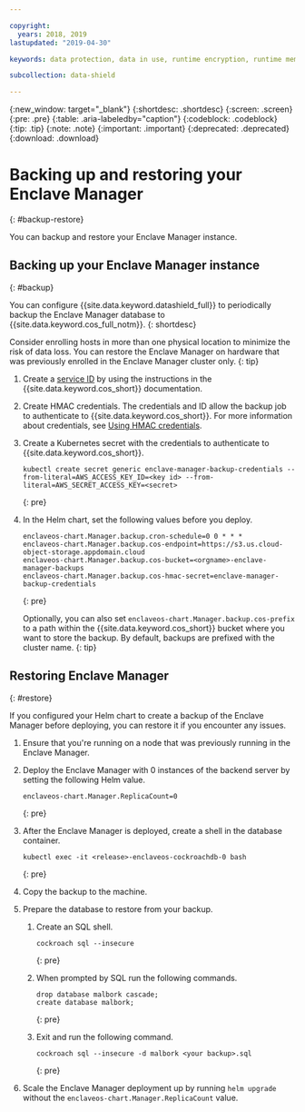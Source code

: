 ```yaml
---

copyright:
  years: 2018, 2019
lastupdated: "2019-04-30"

keywords: data protection, data in use, runtime encryption, runtime memory encryption, encrypted memory, intel sgx, software guard extensions, fortanix runtime encryption

subcollection: data-shield

---
```


{:new_window: target="_blank"}
{:shortdesc: .shortdesc}
{:screen: .screen}
{:pre: .pre}
{:table: .aria-labeledby="caption"}
{:codeblock: .codeblock}
{:tip: .tip}
{:note: .note}
{:important: .important}
{:deprecated: .deprecated}
{:download: .download}


# Backing up and restoring your Enclave Manager
{: #backup-restore}

You can backup and restore your Enclave Manager instance. 


## Backing up your Enclave Manager instance
{: #backup}

You can configure {{site.data.keyword.datashield_full}} to periodically backup the Enclave Manager database to {{site.data.keyword.cos_full_notm}}.
{: shortdesc}

Consider enrolling hosts in more than one physical location to minimize the risk of data loss. You can restore the Enclave Manager on hardware that was previously enrolled in the Enclave Manager cluster only.
{: tip}


1. Create a [service ID](/docs/services/cloud-object-storage?topic=cloud-object-storage-service-credentials#service-credentials) by using the instructions in the {{site.data.keyword.cos_short}} documentation. 

2. Create HMAC credentials. The credentials and ID allow the backup job to authenticate to {{site.data.keyword.cos_short}}. For more information about credentials, see [Using HMAC credentials](/docs/services/cloud-object-storage?topic=cloud-object-storage-hmac#hmac).

3. Create a Kubernetes secret with the credentials to authenticate to {{site.data.keyword.cos_short}}.
    
    ```
    kubectl create secret generic enclave-manager-backup-credentials --from-literal=AWS_ACCESS_KEY_ID=<key id> --from-literal=AWS_SECRET_ACCESS_KEY=<secret>
    ```
    {: pre}

4. In the Helm chart, set the following values before you deploy.
    
    ```
    enclaveos-chart.Manager.backup.cron-schedule=0 0 * * *
    enclaveos-chart.Manager.backup.cos-endpoint=https://s3.us.cloud-object-storage.appdomain.cloud
    enclaveos-chart.Manager.backup.cos-bucket=<orgname>-enclave-manager-backups
    enclaveos-chart.Manager.backup.cos-hmac-secret=enclave-manager-backup-credentials
    ```
    {: pre}

    Optionally, you can also set `enclaveos-chart.Manager.backup.cos-prefix` to a path within the {{site.data.keyword.cos_short}} bucket where you want to store the backup. By default, backups are prefixed with the cluster name.
    {: tip}



## Restoring Enclave Manager
{: #restore}

If you configured your Helm chart to create a backup of the Enclave Manager before deploying, you can restore it if you encounter any issues.

1. Ensure that you're running on a node that was previously running in the Enclave Manager.

2. Deploy the Enclave Manager with 0 instances of the backend server by setting the following Helm value.

    ```
    enclaveos-chart.Manager.ReplicaCount=0
    ```
    {: pre}

3. After the Enclave Manager is deployed, create a shell in the database container.

    ```
    kubectl exec -it <release>-enclaveos-cockroachdb-0 bash
    ```
    {: pre}

4. Copy the backup to the machine.

5. Prepare the database to restore from your backup.

    1. Create an SQL shell.

        ```
        cockroach sql --insecure
        ```
        {: pre}
    
    2. When prompted by SQL run the following commands.

        ```
        drop database malbork cascade;
        create database malbork;
        ```
        {: pre}
    
    3. Exit and run the following command.

        ```
        cockroach sql --insecure -d malbork <your backup>.sql
        ```
        {: pre}

6. Scale the Enclave Manager deployment up by running `helm upgrade` without the `enclaveos-chart.Manager.ReplicaCount` value.

